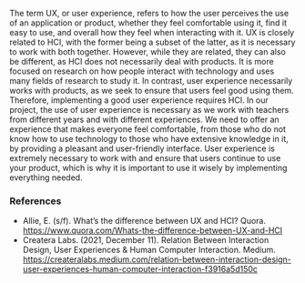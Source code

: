 The term UX, or user experience, refers to how the user perceives the use of an application or product, whether they feel comfortable using it, find it easy to use, and overall how they feel when interacting with it. UX is closely related to HCI, with the former being a subset of the latter, as it is necessary to work with both together. However, while they are related, they can also be different, as HCI does not necessarily deal with products. It is more focused on research on how people interact with technology and uses many fields of research to study it. In contrast, user experience necessarily works with products, as we seek to ensure that users feel good using them. Therefore, implementing a good user experience requires HCI. In our project, the use of user experience is necessary as we work with teachers from different years and with different experiences. We need to offer an experience that makes everyone feel comfortable, from those who do not know how to use technology to those who have extensive knowledge in it, by providing a pleasant and user-friendly interface. User experience is extremely necessary to work with and ensure that users continue to use your product, which is why it is important to use it wisely by implementing everything needed.


### References

- Allie, E. (s/f). What’s the difference between UX and HCI? Quora. https://www.quora.com/Whats-the-difference-between-UX-and-HCI
- Createra Labs. (2021, December 11). Relation Between Interaction Design, User Experiences & Human Computer Interaction. Medium. https://createralabs.medium.com/relation-between-interaction-design-user-experiences-human-computer-interaction-f3916a5d150c
